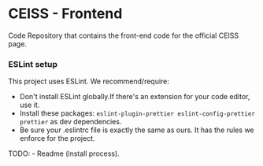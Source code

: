 # CEISS - Frontend

Code Repository that contains the front-end code for the official CEISS page.

### ESLint setup

This project uses ESLint. We recommend/require:

- Don't install ESLint globally.If there's an extension for your code editor, use it.
- Install these packages: `eslint-plugin-prettier eslint-config-prettier prettier` as dev dependencies.
- Be sure your .eslintrc file is exactly the same as ours. It has the rules we enforce for the project.

TODO: - Readme (install process).
